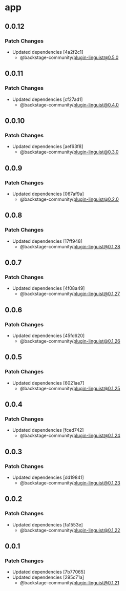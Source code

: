 # app

## 0.0.12

### Patch Changes

- Updated dependencies [4a2f2c1]
  - @backstage-community/plugin-linguist@0.5.0

## 0.0.11

### Patch Changes

- Updated dependencies [cf27ad1]
  - @backstage-community/plugin-linguist@0.4.0

## 0.0.10

### Patch Changes

- Updated dependencies [aef63f8]
  - @backstage-community/plugin-linguist@0.3.0

## 0.0.9

### Patch Changes

- Updated dependencies [067af9a]
  - @backstage-community/plugin-linguist@0.2.0

## 0.0.8

### Patch Changes

- Updated dependencies [17ff948]
  - @backstage-community/plugin-linguist@0.1.28

## 0.0.7

### Patch Changes

- Updated dependencies [4f08a49]
  - @backstage-community/plugin-linguist@0.1.27

## 0.0.6

### Patch Changes

- Updated dependencies [45fd620]
  - @backstage-community/plugin-linguist@0.1.26

## 0.0.5

### Patch Changes

- Updated dependencies [6021ae7]
  - @backstage-community/plugin-linguist@0.1.25

## 0.0.4

### Patch Changes

- Updated dependencies [fced742]
  - @backstage-community/plugin-linguist@0.1.24

## 0.0.3

### Patch Changes

- Updated dependencies [dd19841]
  - @backstage-community/plugin-linguist@0.1.23

## 0.0.2

### Patch Changes

- Updated dependencies [fa1553e]
  - @backstage-community/plugin-linguist@0.1.22

## 0.0.1

### Patch Changes

- Updated dependencies [7b77065]
- Updated dependencies [295c71a]
  - @backstage-community/plugin-linguist@0.1.21
